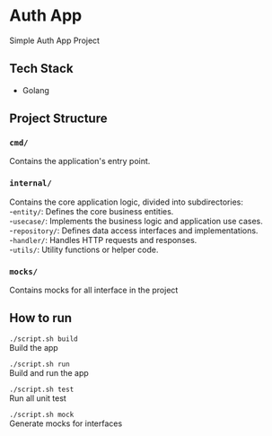 # Auth App
Simple Auth App Project

## Tech Stack
- Golang

## Project Structure

### **`cmd/`**
Contains the application's entry point.  
### **`internal/`**
Contains the core application logic, divided into subdirectories:  
-`entity/`: Defines the core business entities.  
-`usecase/`: Implements the business logic and application use cases.  
-`repository/`: Defines data access interfaces and implementations.  
-`handler/`: Handles HTTP requests and responses.  
-`utils/`: Utility functions or helper code.
### **`mocks/`**
Contains mocks for all interface in the project

## How to run

`./script.sh build`  
Build the app

`./script.sh run`  
Build and run the app

`./script.sh test`  
Run all unit test

`./script.sh mock`  
Generate mocks for interfaces